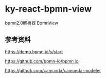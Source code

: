 # ky-react-bpmn-view
bpmn2.0解析器 BpmnView


## 参考资料

https://demo.bpmn.io/s/start

https://github.com/bpmn-io/bpmn.io

https://github.com/camunda/camunda-modeler
